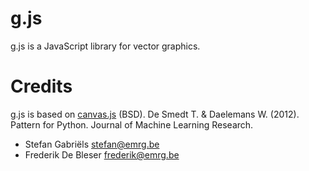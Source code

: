 g.js
====
g.js is a JavaScript library for vector graphics.

Credits
=======
g.js is based on [canvas.js](https://github.com/clips/pattern/blob/master/pattern/canvas.js) (BSD). De Smedt T. & Daelemans W. (2012). Pattern for Python. Journal of Machine Learning Research.

* Stefan Gabriëls <stefan@emrg.be>
* Frederik De Bleser <frederik@emrg.be>

